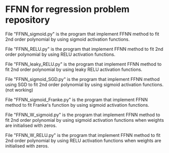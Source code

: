 
# FFNN for regression problem repository

File "FFNN_sigmoid.py" is the program that implement FFNN method to fit 2nd order polynomial by using sigmoid activation functions.

File "FFNN_RELU.py" is the program that implement FFNN method to fit 2nd order polynomial by using RELU activation functions.

File "FFNN_leaky_RELU.py" is the program that implement FFNN method to fit 2nd order polynomial by using leaky RELU activation functions.

File "FFNN_sigmoid_SGD.py" is the program that implement FFNN method using SGD to fit 2nd order polynomial by using sigmoid activation functions.(not working)

File "FFNN_sigmoid_Franke.py" is the program that implement FFNN method to fit Franke's function by using sigmoid activation functions.

File "FFNN_W_sigmoid.py" is the program that implement FFNN method to fit 2nd order polynomial by using sigmoid activation functions when weights are initialised with zeros.

File "FFNN_W_RELU.py" is the program that implement FFNN method to fit 2nd order polynomial by using RELU activation functions when weights are initialised with zeros. 
